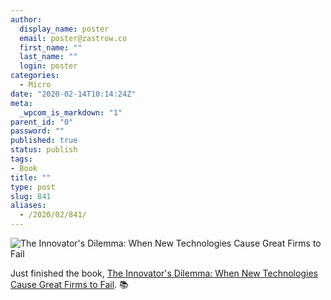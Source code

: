 ```yaml
---
author:
  display_name: poster
  email: poster@zastrow.co
  first_name: ""
  last_name: ""
  login: poster
categories:
  - Micro
date: "2020-02-14T10:14:24Z"
meta:
  _wpcom_is_markdown: "1"
parent_id: "0"
password: ""
published: true
status: publish
tags:
- Book
title: ""
type: post
slug: 841
aliases:
  - /2020/02/841/
---
```

<p><img src="https://i.gr-assets.com/images/S/compressed.photo.goodreads.com/books/1492931851l/34437684._SX318_.jpg" alt="The Innovator's Dilemma: When New Technologies Cause Great Firms to Fail" /></p>
<p>Just finished the book, <a href="https://www.goodreads.com/review/show/3185260033?utm_medium=api&amp;utm_source=rss">The Innovator's Dilemma: When New Technologies Cause Great Firms to Fail</a>. 📚</p>
